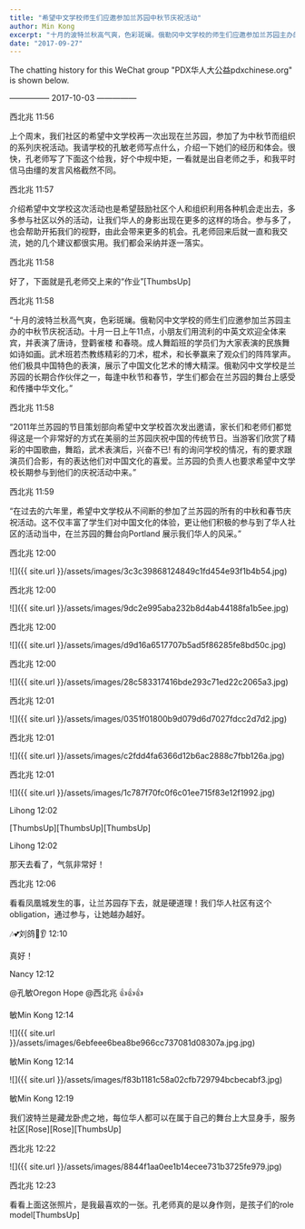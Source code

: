 ```yaml
---
title: "希望中文学校师生们应邀参加兰苏园中秋节庆祝活动"
author: Min Kong
excerpt: "十月的波特兰秋高气爽，色彩斑斓。俄勒冈中文学校的师生们应邀参加兰苏园主办的中秋节庆祝活动。十月一日上午11点，小朋友们用流利的中英文欢迎全体来宾，并表演了唐诗，登鹳雀楼 和春晓。成人舞蹈班的学员们为大家表演的民族舞如诗如画。武术班若杰教练精彩的刀术，棍术，和长拳赢来了观众们的阵阵掌声。他们极具中国特色的表演，展示了中国文化艺术的博大精深。俄勒冈中文学校是兰苏园的长期合作伙伴之一，每逢中秋节和春节，学生们都会在兰苏园的舞台上感受和传播中华文化。"
date: "2017-09-27"
---
```

The chatting history for this WeChat group "PDX华人大公益pdxchinese.org" is shown below.

—————  2017-10-03  —————

西北兆  11:56

上个周末，我们社区的希望中文学校再一次出现在兰苏园，参加了为中秋节而组织的系列庆祝活动。我请学校的孔敏老师写点什么，介绍一下她们的经历和体会。很快，孔老师写了下面这个给我，好个中规中矩，一看就是出自老师之手，和我平时信马由缰的发言风格截然不同。

西北兆  11:57

介绍希望中文学校这次活动也是希望鼓励社区个人和组织利用各种机会走出去，多多参与社区以外的活动，让我们华人的身影出现在更多的这样的场合。参与多了，也会帮助开拓我们的视野，由此会带来更多的机会。孔老师回来后就一直和我交流，她的几个建议都很实用。我们都会采纳并逐一落实。

西北兆  11:58

好了，下面就是孔老师交上来的“作业”[ThumbsUp]

西北兆  11:58

“十月的波特兰秋高气爽，色彩斑斓。俄勒冈中文学校的师生们应邀参加兰苏园主办的中秋节庆祝活动。十月一日上午11点，小朋友们用流利的中英文欢迎全体来宾，并表演了唐诗，登鹳雀楼 和春晓。成人舞蹈班的学员们为大家表演的民族舞如诗如画。武术班若杰教练精彩的刀术，棍术，和长拳赢来了观众们的阵阵掌声。他们极具中国特色的表演，展示了中国文化艺术的博大精深。俄勒冈中文学校是兰苏园的长期合作伙伴之一，每逢中秋节和春节，学生们都会在兰苏园的舞台上感受和传播中华文化。”

西北兆  11:58

“2011年兰苏园的节目策划部向希望中文学校首次发出邀请，家长们和老师们都觉得这是一个非常好的方式在美丽的兰苏园庆祝中国的传统节日。当游客们欣赏了精彩的中国歌曲，舞蹈，武术表演后，兴奋不已! 有的询问学校的情况，有的要求跟演员们合影，有的表达他们对中国文化的喜爱。兰苏园的负责人也要求希望中文学校长期参与到他们的庆祝活动中来。”

西北兆  11:59

“在过去的六年里，希望中文学校从不间断的参加了兰苏园的所有的中秋和春节庆祝活动。这不仅丰富了学生们对中国文化的体验，更让他们积极的参与到了华人社区的活动当中，在兰苏园的舞台向Portland 展示我们华人的风采。”

西北兆  12:00

![]({{ site.url }}/assets/images/3c3c39868124849c1fd454e93f1b4b54.jpg)

西北兆  12:00

![]({{ site.url }}/assets/images/9dc2e995aba232b8d4ab44188fa1b5ee.jpg)

西北兆  12:00

![]({{ site.url }}/assets/images/d9d16a6517707b5ad5f86285fe8bd50c.jpg)

西北兆  12:00

![]({{ site.url }}/assets/images/28c583317416bde293c71ed22c2065a3.jpg)

西北兆  12:01

![]({{ site.url }}/assets/images/0351f01800b9d079d6d7027fdcc2d7d2.jpg)

西北兆  12:01

![]({{ site.url }}/assets/images/c2fdd4fa6366d12b6ac2888c7fbb126a.jpg)

西北兆  12:01

![]({{ site.url }}/assets/images/1c787f70fc0f6c01ee715f83e12f1992.jpg)

Lihong  12:02

[ThumbsUp][ThumbsUp][ThumbsUp]

Lihong  12:02

那天去看了，气氛非常好！

西北兆  12:06

看看凤凰城发生的事，让兰苏园存下去，就是硬道理！我们华人社区有这个obligation，通过参与，让她越办越好。

🎶💕刘鸽👀👂  12:10

真好！

Nancy  12:12

@孔敏Oregon Hope @西北兆  👍👍👍

敏Min Kong  12:14

![]({{ site.url }}/assets/images/6ebfeee6bea8be966cc737081d08307a.jpg.jpg)

敏Min Kong  12:14

![]({{ site.url }}/assets/images/f83b1181c58a02cfb729794bcbecabf3.jpg)

敏Min Kong  12:19

我们波特兰是藏龙卧虎之地，每位华人都可以在属于自己的舞台上大显身手，服务社区[Rose][Rose][ThumbsUp]

西北兆  12:22

![]({{ site.url }}/assets/images/8844f1aa0ee1b14ecee731b3725fe979.jpg)

西北兆  12:23

看看上面这张照片，是我最喜欢的一张。孔老师真的是以身作则，是孩子们的role model[ThumbsUp]
